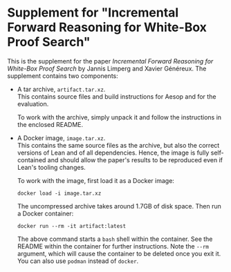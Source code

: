 # Supplement for "Incremental Forward Reasoning for White-Box Proof Search"

This is the supplement for the paper *Incremental Forward Reasoning for
White-Box Proof Search* by Jannis Limperg and Xavier Généreux. The supplement
contains two components:

- A tar archive, `artifact.tar.xz`.  
  This contains source files and build instructions for Aesop and for the
  evaluation.

  To work with the archive, simply unpack it and follow the instructions in
  the enclosed README.

- A Docker image, `image.tar.xz`.  
  This contains the same source files as the archive, but also the correct
  versions of Lean and of all dependencies. Hence, the image is fully
  self-contained and should allow the paper's results to be reproduced even if
  Lean's tooling changes.

  To work with the image, first load it as a Docker image:

      docker load -i image.tar.xz

  The uncompressed archive takes around 1.7GB of disk space. Then run a Docker
  container:

      docker run --rm -it artifact:latest

  The above command starts a `bash` shell within the container. See the README
  within the container for further instructions. Note the `--rm` argument,
  which will cause the container to be deleted once you exit it. You can also
  use `podman` instead of `docker`.
